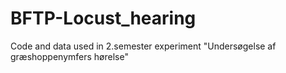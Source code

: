# BFTP-Locust_hearing
Code and data used in 2.semester experiment "Undersøgelse af græshoppenymfers hørelse"
